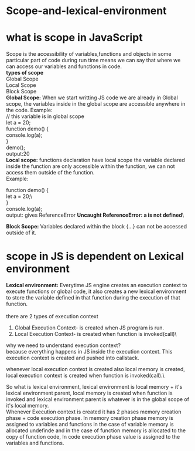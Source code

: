 # Scope-and-lexical-environment
# what is scope in JavaScript
Scope is the accessibility of variables,functions and objects in some particular part of code during run time means we can say that where we can access
our variables and functions in code.\
**types of scope**\
Global Scope\
Local Scope\
Block Scope\
**Global Scope:** When we start writting JS code we are already in Global scope, the variables inside in the global scope are accessible anywhere in the code.
Example:\
// this variable is in global scope\
let a = 20;\
function demo() {\
    console.log(a);\
}\
demo();\
output:20\
**Local scope:** functions declaration have local scope the variable declared inside the function are only accessible within the function, we can not access them outside of the function.\
Example:

function demo() {\
let a = 20;\  
}\
console.log(a);\
output: gives ReferenceError **Uncaught ReferenceError: a is not defined**\

**Block Scope:** Variables declared within the block {...} can not be accessed outside of it.

# scope in JS is dependent on Lexical environment
**Lexical environment:** Everytime JS engine creates an execution context to execute functions or global code, it also creates a new lexical environment to store the variable defined in that function during the execution of that function.\
\
there are 2 types of execution context
1. Global Execution Context- is created when JS program is run.
2. Local Execution Context- is created when function is invoked(call)\

why we need to understand execution context?\
because everything happens in JS inside the execution context. This execution context is created and pushed into callstack.


whenever local execution context is created also local memory is created, local execution context is created when function is invoked(call).\

So what is lexical environment, lexical environment is local memory + it's lexical environment parent, local memory is created when function is invoked and lexical environment parent is whatever is in the global scope of it's local memory.\
Whenever Execution context is created it has 2 phases memory creation phase + code execution phase. In memory creation phase memory is assigned to variables and functions in the case of variable memory is allocated undefinde and in the case of function memory is allocated to the copy of function code, In code execution phase value is assigned to the variables and functions.



